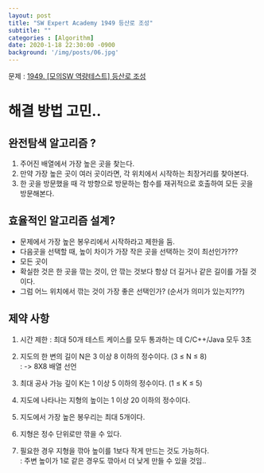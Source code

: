 ```yaml
---
layout: post
title: "SW Expert Academy 1949 등산로 조성"
subtitle: ""
categories : [Algorithm]
date: 2020-1-18 22:30:00 -0900
background: '/img/posts/06.jpg'
---
```


문제 : [1949. [모의SW 역량테스트] 등산로 조성](https://swexpertacademy.com/main/code/problem/problemDetail.do?contestProbId=AV5PoOKKAPIDFAUq)

# 해결 방법 고민..
## 완전탐색 알고리즘 ?
 1. 주어진 배열에서 가장 높은 곳을 찾는다.
 2. 만약 가장 높은 곳이 여러 곳이라면, 각 위치에서 시작하는 최장거리를 찾아본다.
 3. 한 곳을 방문했을 때 각 방향으로 방문하는 함수를 재귀적으로 호출하여 모든 곳을 방문해본다.


## 효율적인 알고리즘 설계?
 - 문제에서 가장 높은 봉우리에서 시작하라고 제한을 둠.
 - 다음곳을 선택할 때, 높이 차이가 가장 작은 곳을 선택하는 것이 최선인가???
 - 모든 곳이
 - 확실한 것은 한 곳을 깎는 것이, 안 깎는 것보다 항상 더 길거나 같은 길이를 가질 것이다.
 - 그럼 어느 위치에서 깎는 것이 가장 좋은 선택인가? (순서가 의미가 있는지???)
 

## 제약 사항
1. 시간 제한 : 최대 50개 테스트 케이스를 모두 통과하는 데 C/C++/Java 모두 3초

2. 지도의 한 변의 길이 N은 3 이상 8 이하의 정수이다. (3 ≤ N ≤ 8)  
  : -> 8X8 배열 선언


3. 최대 공사 가능 깊이 K는 1 이상 5 이하의 정수이다. (1 ≤ K ≤ 5)

4. 지도에 나타나는 지형의 높이는 1 이상 20 이하의 정수이다.

5. 지도에서 가장 높은 봉우리는 최대 5개이다.

6. 지형은 정수 단위로만 깎을 수 있다.

7. 필요한 경우 지형을 깎아 높이를 1보다 작게 만드는 것도 가능하다.  
  : 주변 높이가 1로 같은 경우도 깎아서 더 낮게 만들 수 있을 것임..